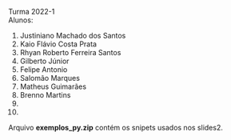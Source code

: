 Turma 2022-1  
Alunos:  
1.  Justiniano Machado dos Santos
2.  Kaio Flávio Costa Prata
3.  Rhyan Roberto Ferreira Santos
4.  Gilberto Júnior
5.  Felipe Antonio
6.  Salomão Marques
7.  Matheus Guimarães
8.  Brenno Martins
9.  
10.  


Arquivo **exemplos_py.zip** contém os snipets usados nos slides2.
